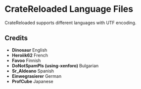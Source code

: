 # CrateReloaded Language Files

CrateReloaded supports different languages with UTF encoding.

## Credits

* **Dinosaur** English
* **Heroiik62** French
* **Favoo** Finnish
* **DoNotSpamPls (using-xenforo)** Bulgarian
* **Sr_Aldeano** Spanish
* **Einwegrasierer** German
* **ProfCube** Japanese
